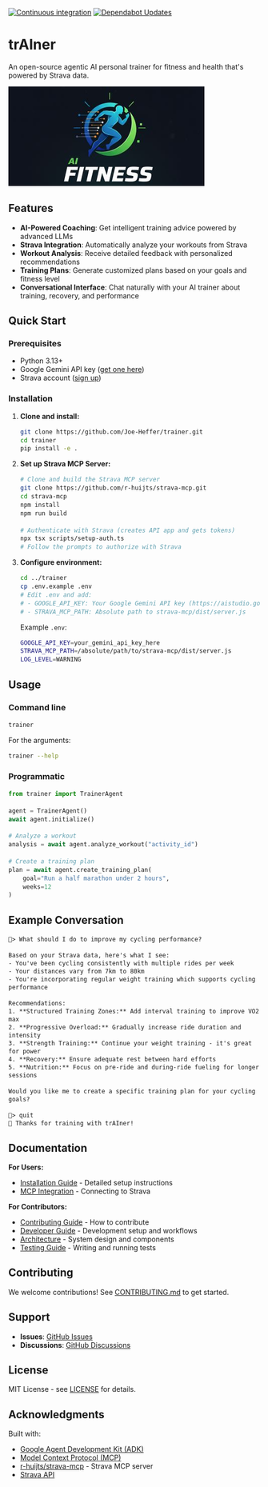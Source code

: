 [![Continuous integration](https://github.com/Joe-Heffer/trainer/actions/workflows/ci.yml/badge.svg)](https://github.com/Joe-Heffer/trainer/actions/workflows/ci.yml)
[![Dependabot Updates](https://github.com/Joe-Heffer/trainer/actions/workflows/dependabot/dependabot-updates/badge.svg)](https://github.com/Joe-Heffer/trainer/actions/workflows/dependabot/dependabot-updates)

# trAIner

An open-source agentic AI personal trainer for fitness and health that's powered by Strava data.

![Personal trainer](images/banner.jpg)

## Features

- **AI-Powered Coaching**: Get intelligent training advice powered by advanced LLMs
- **Strava Integration**: Automatically analyze your workouts from Strava
- **Workout Analysis**: Receive detailed feedback with personalized recommendations
- **Training Plans**: Generate customized plans based on your goals and fitness level
- **Conversational Interface**: Chat naturally with your AI trainer about training, recovery, and performance

## Quick Start

### Prerequisites

- Python 3.13+
- Google Gemini API key ([get one here](https://aistudio.google.com/app/apikey))
- Strava account ([sign up](https://www.strava.com/register))

### Installation

1. **Clone and install:**

   ```bash
   git clone https://github.com/Joe-Heffer/trainer.git
   cd trainer
   pip install -e .
   ```

2. **Set up Strava MCP Server:**

   ```bash
   # Clone and build the Strava MCP server
   git clone https://github.com/r-huijts/strava-mcp.git
   cd strava-mcp
   npm install
   npm run build

   # Authenticate with Strava (creates API app and gets tokens)
   npx tsx scripts/setup-auth.ts
   # Follow the prompts to authorize with Strava
   ```

3. **Configure environment:**

   ```bash
   cd ../trainer
   cp .env.example .env
   # Edit .env and add:
   # - GOOGLE_API_KEY: Your Google Gemini API key (https://aistudio.google.com/apikey)
   # - STRAVA_MCP_PATH: Absolute path to strava-mcp/dist/server.js
   ```

   Example `.env`:
   ```bash
   GOOGLE_API_KEY=your_gemini_api_key_here
   STRAVA_MCP_PATH=/absolute/path/to/strava-mcp/dist/server.js
   LOG_LEVEL=WARNING
   ```

## Usage

### Command line

```bash
trainer
```

For the arguments:

```bash
trainer --help
```

### Programmatic

```python
from trainer import TrainerAgent

agent = TrainerAgent()
await agent.initialize()

# Analyze a workout
analysis = await agent.analyze_workout("activity_id")

# Create a training plan
plan = await agent.create_training_plan(
    goal="Run a half marathon under 2 hours",
    weeks=12
)
```

## Example Conversation

```
💪> What should I do to improve my cycling performance?

Based on your Strava data, here's what I see:
- You've been cycling consistently with multiple rides per week
- Your distances vary from 7km to 80km
- You're incorporating regular weight training which supports cycling performance

Recommendations:
1. **Structured Training Zones:** Add interval training to improve VO2 max
2. **Progressive Overload:** Gradually increase ride duration and intensity
3. **Strength Training:** Continue your weight training - it's great for power
4. **Recovery:** Ensure adequate rest between hard efforts
5. **Nutrition:** Focus on pre-ride and during-ride fueling for longer sessions

Would you like me to create a specific training plan for your cycling goals?

💪> quit
👋 Thanks for training with trAIner!
```

## Documentation

**For Users:**

- [Installation Guide](docs/installation.md) - Detailed setup instructions
- [MCP Integration](docs/mcp-integration.md) - Connecting to Strava

**For Contributors:**

- [Contributing Guide](CONTRIBUTING.md) - How to contribute
- [Developer Guide](docs/developers.md) - Development setup and workflows
- [Architecture](docs/architecture.md) - System design and components
- [Testing Guide](docs/testing.md) - Writing and running tests

## Contributing

We welcome contributions! See [CONTRIBUTING.md](CONTRIBUTING.md) to get started.

## Support

- **Issues**: [GitHub Issues](https://github.com/yourusername/trainer/issues)
- **Discussions**: [GitHub Discussions](https://github.com/yourusername/trainer/discussions)

## License

MIT License - see [LICENSE](LICENSE) for details.

## Acknowledgments

Built with:

- [Google Agent Development Kit (ADK)](https://google.github.io/adk-docs/)
- [Model Context Protocol (MCP)](https://modelcontextprotocol.io/)
- [r-huijts/strava-mcp](https://github.com/r-huijts/strava-mcp) - Strava MCP server
- [Strava API](https://developers.strava.com/)
